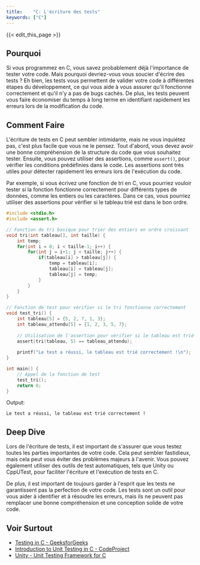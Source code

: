 ```yaml
---
title:    "C: L'écriture des tests"
keywords: ["C"]
---
```


{{< edit_this_page >}}

## Pourquoi

Si vous programmez en C, vous savez probablement déjà l'importance de tester votre code. Mais pourquoi devriez-vous vous soucier d'écrire des tests ? Eh bien, les tests vous permettent de valider votre code à différentes étapes du développement, ce qui vous aide à vous assurer qu'il fonctionne correctement et qu'il n'y a pas de bugs cachés. De plus, les tests peuvent vous faire économiser du temps à long terme en identifiant rapidement les erreurs lors de la modification du code.

## Comment Faire

L'écriture de tests en C peut sembler intimidante, mais ne vous inquiétez pas, c'est plus facile que vous ne le pensez. Tout d'abord, vous devez avoir une bonne compréhension de la structure du code que vous souhaitez tester. Ensuite, vous pouvez utiliser des assertions, comme ```assert()```, pour vérifier les conditions prédéfinies dans le code. Les assertions sont très utiles pour détecter rapidement les erreurs lors de l'exécution du code.

Par exemple, si vous écrivez une fonction de tri en C, vous pourriez vouloir tester si la fonction fonctionne correctement pour différents types de données, comme les entiers ou les caractères. Dans ce cas, vous pourriez utiliser des assertions pour vérifier si le tableau trié est dans le bon ordre.

```C
#include <stdio.h>
#include <assert.h>

// Fonction de tri basique pour trier des entiers en ordre croissant 
void tri(int tableau[], int taille) {
    int temp;
    for(int i = 0; i < taille-1; i++) {
        for(int j = i+1; j < taille; j++) {
            if(tableau[i] > tableau[j]) {
                temp = tableau[i];
                tableau[i] = tableau[j];
                tableau[j] = temp;
            }
        }
    }
}

// Fonction de test pour vérifier si le tri fonctionne correctement
void test_tri() {
    int tableau[5] = {5, 2, 7, 1, 3};
    int tableau_attendu[5] = {1, 2, 3, 5, 7};
    
    // Utilisation de l'assertion pour vérifier si le tableau est trié correctement
    assert(tri(tableau, 5) == tableau_attendu);
    
    printf("Le test a réussi, le tableau est trié correctement !\n");
}

int main() {
    // Appel de la fonction de test
    test_tri();
    return 0;
}
```
Output:

``` 
Le test a réussi, le tableau est trié correctement ! 
```

## Deep Dive

Lors de l'écriture de tests, il est important de s'assurer que vous testez toutes les parties importantes de votre code. Cela peut sembler fastidieux, mais cela peut vous éviter des problèmes majeurs à l'avenir. Vous pouvez également utiliser des outils de test automatiques, tels que Unity ou CppUTest, pour faciliter l'écriture et l'exécution de tests en C.

De plus, il est important de toujours garder à l'esprit que les tests ne garantissent pas la perfection de votre code. Les tests sont un outil pour vous aider à identifier et à résoudre les erreurs, mais ils ne peuvent pas remplacer une bonne compréhension et une conception solide de votre code.

## Voir Surtout

* [Testing in C - GeeksforGeeks](https://www.geeksforgeeks.org/testing-in-c/)
* [Introduction to Unit Testing in C - CodeProject](https://www.codeproject.com/Articles/857253/Introduction-to-Unit-Testing-in-C)
* [Unity - Unit Testing Framework for C](https://www.throwtheswitch.org/unity)